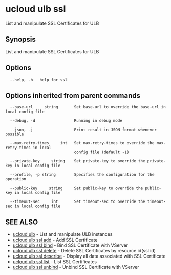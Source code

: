 # ucloud ulb ssl

List and manipulate SSL Certificates for ULB

## Synopsis

List and manipulate SSL Certificates for ULB

## Options

```
  --help, -h   help for ssl 

```

## Options inherited from parent commands

```
  --base-url     string       Set base-url to override the base-url in local config file 

  --debug, -d                 Running in debug mode 

  --json, -j                  Print result in JSON format whenever possible 

  --max-retry-times     int   Set max-retry-times to override the max-retry-times in local
                              config file (default -1) 

  --private-key     string    Set private-key to override the private-key in local config file 

  --profile, -p string        Specifies the configuration for the operation 

  --public-key     string     Set public-key to override the public-key in local config file 

  --timeout-sec     int       Set timeout-sec to override the timeout-sec in local config file 

```

## SEE ALSO

* [ucloud ulb](cli/cmd/ucloud/ulb)	 - List and manipulate ULB instances
* [ucloud ulb ssl add](cli/cmd/ucloud/ulb/ssl/add)	 - Add SSL Certificate
* [ucloud ulb ssl bind](cli/cmd/ucloud/ulb/ssl/bind)	 - Bind SSL Certificate with VServer
* [ucloud ulb ssl delete](cli/cmd/ucloud/ulb/ssl/delete)	 - Delete SSL Certificates by resource id(ssl id)
* [ucloud ulb ssl describe](cli/cmd/ucloud/ulb/ssl/describe)	 - Display all data associated with SSL Certificate
* [ucloud ulb ssl list](cli/cmd/ucloud/ulb/ssl/list)	 - List SSL Certificates
* [ucloud ulb ssl unbind](cli/cmd/ucloud/ulb/ssl/unbind)	 - Unbind SSL Certificate with VServer


